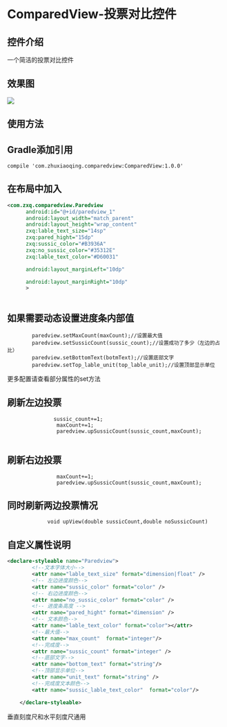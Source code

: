 # ComparedView-投票对比控件
## 控件介绍
一个简洁的投票对比控件
## 效果图   

![](https://github.com/qq516633632/ComparedView/blob/master/dmo_img.gif)   

## 使用方法
## Gradle添加引用
```
compile 'com.zhuxiaoqing.comparedview:ComparedView:1.0.0'

```
## 在布局中加入

```xml
<com.zxq.comparedview.Paredview
      android:id="@+id/paredview_1"
      android:layout_width="match_parent"
      android:layout_height="wrap_content"
      zxq:lable_text_size="14sp"
      zxq:pared_hight="15dp"
      zxq:sussic_color="#B3936A"
      zxq:no_sussic_color="#35312E"
      zxq:lable_text_color="#D60031"

      android:layout_marginLeft="10dp"

      android:layout_marginRight="10dp"
      >
      
```

## 如果需要动态设置进度条内部值
```
        paredview.setMaxCount(maxCount);//设置最大值
        paredview.setSussicCount(sussic_count);//设置成功了多少（左边的占比）
        paredview.setBottomText(botmText);//设置底部文字
        paredview.setTop_lable_unit(top_lable_unit);//设置顶部显示单位
```   
更多配置请查看部分属性的set方法
## 刷新左边投票
```
               sussic_count+=1;
                maxCount+=1;
                paredview.upSussicCount(sussic_count,maxCount);
                
```

## 刷新右边投票
```
                maxCount+=1;
                paredview.upSussicCount(sussic_count,maxCount);
```

## 同时刷新两边投票情况
```
             void upView(double sussicCount,double noSussicCount)

```

## 自定义属性说明
```xml
<declare-styleable name="Paredview">
        <!--文本字体大小-->
        <attr name="lable_text_size" format="dimension|float" />
        <!-- 左边进度颜色-->
        <attr name="sussic_color" format="color" />
        <!-- 右边进度颜色-->
        <attr name="no_sussic_color" format="color" />
        <!-- 进度条高度 -->
        <attr name="pared_hight" format="dimension" />
        <!-- 文本颜色-->
        <attr name="lable_text_color" format="color"></attr>
        <!--最大值-->
        <attr name="max_count"  format="integer"/>
        <!--完成度-->
        <attr name="sussic_count" format="integer" />
        <!--底部文字-->
        <attr name="bottom_text" format="string"/>
        <!--顶部显示单位-->
        <attr name="unit_text" format="string" />
        <!--完成度文本颜色-->
        <attr name="sussic_lable_text_color"  format="color"/>

    </declare-styleable>
```  

垂直刻度尺和水平刻度尺通用




